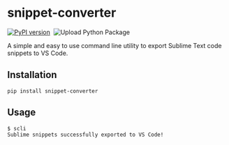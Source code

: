 # snippet-converter

[![PyPI version](https://badge.fury.io/py/snippet-converter.svg)](https://badge.fury.io/py/snippet-converter) &nbsp;![Upload Python Package](https://github.com/pr4shan7/snippet-converter/workflows/Upload%20Python%20Package/badge.svg)

A simple and easy to use command line utility to export Sublime Text code snippets to VS Code.

## Installation

```shellscript
pip install snippet-converter
```

## Usage

```shellscript
$ scli
Sublime snippets successfully exported to VS Code!
```
